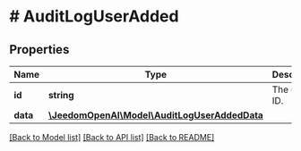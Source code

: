 # # AuditLogUserAdded

## Properties

Name | Type | Description | Notes
------------ | ------------- | ------------- | -------------
**id** | **string** | The user ID. | [optional]
**data** | [**\JeedomOpenAI\Model\AuditLogUserAddedData**](AuditLogUserAddedData.md) |  | [optional]

[[Back to Model list]](../../README.md#models) [[Back to API list]](../../README.md#endpoints) [[Back to README]](../../README.md)
